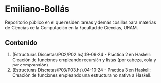 # Emiliano-Bollás
Repositorio público en el que residen tareas y demás cosillas para materias de Ciencias de la Computación en la Facultad de Ciencias, UNAM.

## Contenido
1. (Estructuras Discretas/PO2/P02.hs).19-09-24 - Práctica 2 en Haskell: Creación de funciones empleando recursión y listas (por cabeza, cola y por comprensión).
2. (Estructuras Discretas/P03/P03.hs).04-10-24 - Práctica 3 en Haskell: Creación de funciones empleando una estructura no nativa a Haskell.